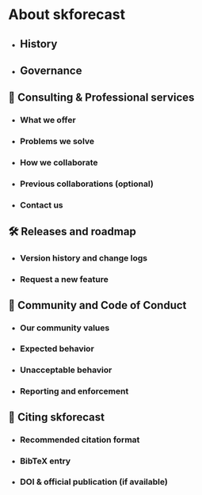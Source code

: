 # About skforecast
 - ## History
 - ## Governance


## 📢 Consulting & Professional services
- ### What we offer
- ### Problems we solve
- ### How we collaborate
- ### Previous collaborations (optional)
- ### Contact us


## 🛠️ Releases and roadmap
- ### Version history and change logs
- ### Request a new feature


## 🌱 Community and Code of Conduct
- ### Our community values
- ### Expected behavior
- ### Unacceptable behavior
- ### Reporting and enforcement

## 📖 Citing skforecast
- ### Recommended citation format
- ### BibTeX entry
- ### DOI & official publication (if available)